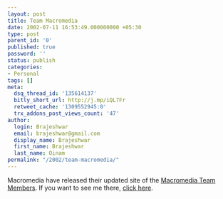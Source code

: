 ```yaml
---
layout: post
title: Team Macromedia
date: 2002-07-11 16:53:49.000000000 +05:30
type: post
parent_id: '0'
published: true
password: ''
status: publish
categories:
- Personal
tags: []
meta:
  dsq_thread_id: '135614137'
  bitly_short_url: http://j.mp/iQL7Fr
  retweet_cache: '1309552945:0'
  trx_addons_post_views_count: '47'
author:
  login: Brajeshwar
  email: brajeshwar@gmail.com
  display_name: Brajeshwar
  first_name: Brajeshwar
  last_name: Oinam
permalink: "/2002/team-macromedia/"
---
```

<p>Macromedia have released their updated site of the <a href="http://www.macromedia.com/support/forums/team_macromedia/index.html" title="macromedia team members">Macromedia Team Members</a>. If you want to see me there, <a href="http://www.macromedia.com/support/forums/team_macromedia/team_members/94.html">click here</a>.</p>

